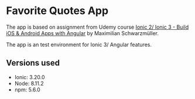 ﻿# Favorite Quotes App
 
The app is based on assignment from Udemy course [Ionic 2/ Ionic 3 - Build iOS & Android Apps with Angular](https://www.udemy.com/share/1000dyAkASc1tVRHo=/) by 
Maximilian Schwarzmüller. 

The app is an test environment for Ionic 3/ Angular features. 

## Versions used
* Ionic: 3.20.0
* Node: 8.11.2
* npm: 5.6.0
